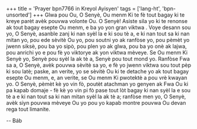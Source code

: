 +++
title = 'Prayer bpn7766 in Kreyol Ayisyen'
tags = ['lang-ht', 'bpn-unsorted']
+++
Glwa pou Ou, O Senyè, Ou menm Ki te fè tout bagay ki te kreye parèt avèk pouvwa volonte Ou.
O Senyè! Asiste sila yo ki te renonse ak tout bagay esepte Ou menm, e ba yo yon gran viktwa . Voye desann sou yo, O Senyè, asanble zanj ki nan syèl la e ki sou tè a, e ki nan tout sa ki nan mitan yo, pou ede sèvitè Ou yo, pou soutni yo ak ranfòse yo, pou pèmèt yo jwenn siksè, pou ba yo sipò, pou plen yo ak glwa, pou ba yo onè ak lajwa, pou anrichi yo e pou fè yo viktorye ak yon viktwa mèveye. 
Se Ou menm Ki Senyè yo, Senyè pou syèl la ak tè a, Senyè pou tout mond yo. Ranfòse Fwa sa a, O Senyè, avèk pouvwa sèvitè sa yo, e fè yo jwenn viktwa sou tout pèp ki sou latè; paske, an verite, yo se sèvitè Ou ki te detache yo ak tout bagay esepte Ou menm, e, an verite, se Ou menm Ki pwotektè a pou vrè kwayan yo.
O Senyè, pèmèt kè yo vin fò, poutèt atachman yo genyen ak Fwa Ou ki pa kapab domaje - fè kè yo vin pi fò pase tout lòt bagay ki nan syèl la e sou tè a e ki nan tout sa ki nan mitan syèl la ak tè a; ranfòse men yo, O Senyè, avèk siyn pouvwa mèveye Ou yo pou yo kapab montre pouvwa Ou devan rega tout limanite.

-- Báb
